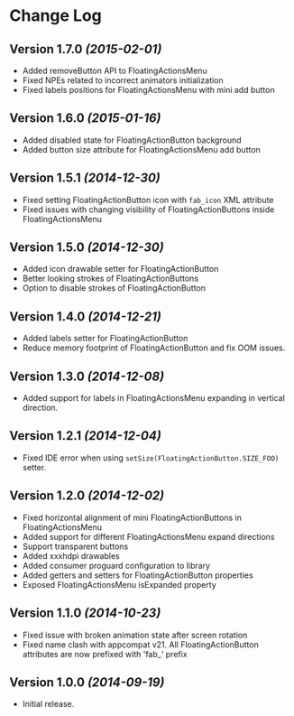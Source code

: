 Change Log
==========

Version 1.7.0 *(2015-02-01)*
----------------------------

 * Added removeButton API to FloatingActionsMenu
 * Fixed NPEs related to incorrect animators initialization
 * Fixed labels positions for FloatingActionsMenu with mini add button

Version 1.6.0 *(2015-01-16)*
----------------------------

 * Added disabled state for FloatingActionButton background
 * Added button size attribute for FloatingActionsMenu add button

Version 1.5.1 *(2014-12-30)*
----------------------------

 * Fixed setting FloatingActionButton icon with `fab_icon` XML attribute
 * Fixed issues with changing visibility of FloatingActionButtons inside FloatingActionsMenu


Version 1.5.0 *(2014-12-30)*
----------------------------

 * Added icon drawable setter for FloatingActionButton
 * Better looking strokes of FloatingActionButtons
 * Option to disable strokes of FloatingActionButton

Version 1.4.0 *(2014-12-21)*
----------------------------

 * Added labels setter for FloatingActionButton
 * Reduce memory footprint of FloatingActionButton and fix OOM issues.

Version 1.3.0 *(2014-12-08)*
----------------------------

 * Added support for labels in FloatingActionsMenu expanding in vertical direction.

Version 1.2.1 *(2014-12-04)*
----------------------------

 * Fixed IDE error when using `setSize(FloatingActionButton.SIZE_FOO)` setter.

Version 1.2.0 *(2014-12-02)*
----------------------------

 * Fixed horizontal alignment of mini FloatingActionButtons in FloatingActionsMenu
 * Added support for different FloatingActionsMenu expand directions
 * Support transparent buttons 
 * Added xxxhdpi drawables
 * Added consumer proguard configuration to library
 * Added getters and setters for FloatingActionButton properties
 * Exposed FloatingActionsMenu isExpanded property

Version 1.1.0 *(2014-10-23)*
----------------------------

 * Fixed issue with broken animation state after screen rotation
 * Fixed name clash with appcompat v21. All FloatingActionButton attributes are now prefixed with 'fab_' prefix

Version 1.0.0 *(2014-09-19)*
----------------------------

 * Initial release.
